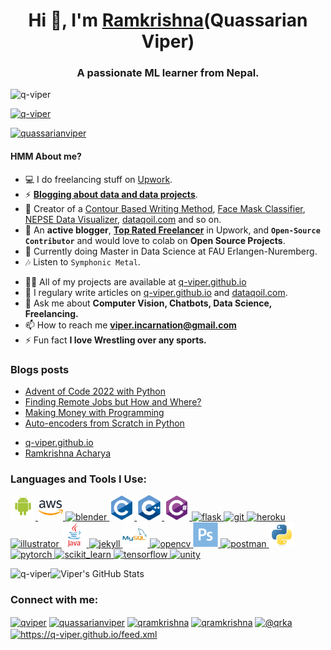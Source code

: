 <h1 align="center">Hi 👋, I'm <a href = "https://q-viper.github.io/portfolio_new/">Ramkrishna</a>(Quassarian Viper)</h1>
<h3 align="center">A passionate ML learner from Nepal.</h3>

<p align="left"> <img src="https://komarev.com/ghpvc/?username=q-viper&label=Profile%20views&color=0e75b6&style=flat" alt="q-viper" /> </p>

<p align="left"> <a href="https://github.com/ryo-ma/github-profile-trophy"><img src="https://github-profile-trophy.vercel.app/?username=q-viper" alt="q-viper" /></a> </p>

<p align="left"> <a href="https://twitter.com/quassarianviper" target="blank"><img src="https://img.shields.io/twitter/follow/quassarianviper?logo=twitter&style=for-the-badge" alt="quassarianviper" /></a> </p>

#### HMM About me?

- 💻 I do freelancing stuff on [Upwork](https://www.upwork.com/freelancers/~0120b8c76dc85da315).
- ⚡️ [**Blogging about data and data projects**](https://q-viper.github.io/).
- 🤖 Creator of a [Contour Based Writing Method](https://q-viper.github.io/2020/08/28/gesture-based-visually-writing-system-web-app/), [Face Mask Classifier](https://github.com/q-viper/Face-Mask-Classification-With-Streamlit), [NEPSE Data Visualizer](https://q-viper.github.io/2020/11/21/deploying-nepse-data-visualizer-on-heroku/), [dataqoil.com](https://dataqoil.com) and so on.
- 🥇 An **active blogger**, **[Top Rated Freelancer](https://www.upwork.com/freelancers/~0120b8c76dc85da315)** in Upwork, and **`Open-Source Contributor`** and would love to colab on **Open Source Projects**.
- 🔭 Currently doing Master in Data Science at FAU Erlangen-Nuremberg.
- 🎶 Listen to `Symphonic Metal`. 
<!-- - 🌱 I’m currently learning **Unity Game Development, Advanced Machine Learning, Deployment and Trading in Stock Market.** -->
- 👨‍💻 All of my projects are available at [q-viper.github.io](https://q-viper.github.io/portfolio_new/#projects)
- 📝 I regulary write articles on [q-viper.github.io](https://q-viper.github.io/) and [dataqoil.com](https://dataqoil.com).
- 💬 Ask me about **Computer Vision, Chatbots, Data Science, Freelancing.**
- 📫 How to reach me **[viper.incarnation@gmail.com](viper.incarnation@gmail.com)**
- ⚡ Fun fact **I love Wrestling over any sports.**

### Blogs posts
<!-- BLOG-POST-LIST:START -->
- [Advent of Code 2022 with Python](https://q-viper.github.io/2022/12/04/advent-of-code-2022-python/)
- [Finding Remote Jobs but How and Where?](https://q-viper.github.io/2022/11/15/finding-remote-jobs-but-how-and-where/)
- [Making Money with Programming](https://q-viper.github.io/2022/11/08/making-money-online-with-programming/)
- [Auto-encoders from Scratch in Python](https://q-viper.github.io/2022/10/31/auto-encoders-from-scratch-in-python/)
<!-- BLOG-POST-LIST:END -->

* [q-viper.github.io](https://q-viper.github.io/posts/)
* [Ramkrishna Acharya](https://acharyaramkrishna.com.np/blogs/)


<h3 align="left">Languages and Tools I Use:</h3>
<p align="left"> <a href="https://developer.android.com" target="_blank"> <img src="https://github.com/devicons/devicon/blob/master/icons/android/android-original-wordmark.svg" alt="android" width="40" height="40"/> </a> <a href="https://aws.amazon.com" target="_blank"> <img src="https://github.com/devicons/devicon/blob/master/icons/amazonwebservices/amazonwebservices-original-wordmark.svg" alt="aws" width="40" height="40"/> </a> <a href="https://www.blender.org/" target="_blank"> <img src="https://download.blender.org/branding/community/blender_community_badge_white.svg" alt="blender" width="40" height="40"/> </a> <a href="https://www.cprogramming.com/" target="_blank"> <img src="https://github.com/devicons/devicon/blob/master/icons/c/c-original.svg" alt="c" width="40" height="40"/> </a> <a href="https://www.w3schools.com/cpp/" target="_blank"> <img src="https://github.com/devicons/devicon/blob/master/icons/cplusplus/cplusplus-original.svg" alt="cplusplus" width="40" height="40"/> </a> <a href="https://www.w3schools.com/cs/" target="_blank"> <img src="https://github.com/devicons/devicon/blob/master/icons/csharp/csharp-original.svg" alt="csharp" width="40" height="40"/> </a> <a href="https://flask.palletsprojects.com/" target="_blank"> <img src="https://www.vectorlogo.zone/logos/pocoo_flask/pocoo_flask-icon.svg" alt="flask" width="40" height="40"/> </a> <a href="https://git-scm.com/" target="_blank"> <img src="https://www.vectorlogo.zone/logos/git-scm/git-scm-icon.svg" alt="git" width="40" height="40"/> </a> <a href="https://heroku.com" target="_blank"> <img src="https://www.vectorlogo.zone/logos/heroku/heroku-icon.svg" alt="heroku" width="40" height="40"/> </a> <a href="https://www.adobe.com/in/products/illustrator.html" target="_blank"> <img src="https://www.vectorlogo.zone/logos/adobe_illustrator/adobe_illustrator-icon.svg" alt="illustrator" width="40" height="40"/> </a> <a href="https://www.java.com" target="_blank"> <img src="https://github.com/devicons/devicon/blob/master/icons/java/java-original-wordmark.svg" alt="java" width="40" height="40"/> </a> <a href="https://jekyllrb.com/" target="_blank"> <img src="https://www.vectorlogo.zone/logos/jekyllrb/jekyllrb-icon.svg" alt="jekyll" width="40" height="40"/> </a> <a href="https://www.mysql.com/" target="_blank"> <img src="https://github.com/devicons/devicon/blob/master/icons/mysql/mysql-original-wordmark.svg" alt="mysql" width="40" height="40"/> </a> <a href="https://opencv.org/" target="_blank"> <img src="https://www.vectorlogo.zone/logos/opencv/opencv-icon.svg" alt="opencv" width="40" height="40"/> </a> <a href="https://www.photoshop.com/en" target="_blank"> <img src="https://github.com/devicons/devicon/blob/master/icons/photoshop/photoshop-plain.svg" alt="photoshop" width="40" height="40"/> </a> <a href="https://postman.com" target="_blank"> <img src="https://www.vectorlogo.zone/logos/getpostman/getpostman-icon.svg" alt="postman" width="40" height="40"/> </a> <a href="https://www.python.org" target="_blank"> <img src="https://github.com/devicons/devicon/blob/master/icons/python/python-original.svg" alt="python" width="40" height="40"/> </a> <a href="https://pytorch.org/" target="_blank"> <img src="https://www.vectorlogo.zone/logos/pytorch/pytorch-icon.svg" alt="pytorch" width="40" height="40"/> </a> <a href="https://scikit-learn.org/" target="_blank"> <img src="https://upload.wikimedia.org/wikipedia/commons/0/05/Scikit_learn_logo_small.svg" alt="scikit_learn" width="40" height="40"/> </a> <a href="https://www.tensorflow.org" target="_blank"> <img src="https://www.vectorlogo.zone/logos/tensorflow/tensorflow-icon.svg" alt="tensorflow" width="40" height="40"/> </a> <a href="https://unity.com/" target="_blank"> <img src="https://www.vectorlogo.zone/logos/unity3d/unity3d-icon.svg" alt="unity" width="40" height="40"/> </a> </p>

<p><img align="left" src="https://github-readme-stats.vercel.app/api/top-langs/?username=q-viper&layout=compact" alt="q-viper" /></p>


![Viper's GitHub Stats](https://github-readme-stats.vercel.app/api?username=q-viper&show_icons=true&theme=radical)

<h3 align="left">Connect with me:</h3>
<p align="left">
<a href="https://dev.to/qviper" target="blank"><img align="center" src="https://cdn.jsdelivr.net/npm/simple-icons@3.0.1/icons/dev-dot-to.svg" alt="qviper" height="30" width="40" /></a>
<a href="https://twitter.com/quassarianviper" target="blank"><img align="center" src="https://cdn.jsdelivr.net/npm/simple-icons@3.0.1/icons/twitter.svg" alt="quassarianviper" height="30" width="40" /></a>
<a href="https://linkedin.com/in/qramkrishna" target="blank"><img align="center" src="https://cdn.jsdelivr.net/npm/simple-icons@3.0.1/icons/linkedin.svg" alt="qramkrishna" height="30" width="40" /></a>
<a href="https://kaggle.com/qramkrishna" target="blank"><img align="center" src="https://cdn.jsdelivr.net/npm/simple-icons@3.0.1/icons/kaggle.svg" alt="qramkrishna" height="30" width="40" /></a>
<a href="https://medium.com/@qrka" target="blank"><img align="center" src="https://cdn.jsdelivr.net/npm/simple-icons@3.0.1/icons/medium.svg" alt="@qrka" height="30" width="40" /></a>
<a href="https://q-viper.github.io/feed.xml" target="blank"><img align="center" src="https://cdn.jsdelivr.net/npm/simple-icons@3.0.1/icons/rss.svg" alt="https://q-viper.github.io/feed.xml" height="30" width="40" /></a>
</p>
